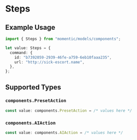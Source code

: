 # Steps

## Example Usage

```typescript
import { Steps } from "momentic/models/components";

let value: Steps = {
  command: {
    id: "b7392059-2939-46fe-a759-6eb10faaa235",
    url: "http://sick-escort.name",
  },
};
```

## Supported Types

### `components.PresetAction`

```typescript
const value: components.PresetAction = /* values here */
```

### `components.AIAction`

```typescript
const value: components.AIAction = /* values here */
```

